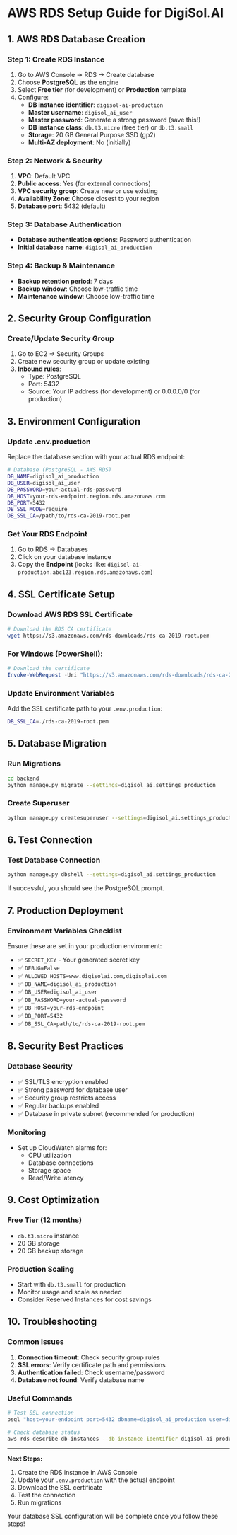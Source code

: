 # AWS RDS Setup Guide for DigiSol.AI

## 1. AWS RDS Database Creation

### Step 1: Create RDS Instance
1. Go to AWS Console → RDS → Create database
2. Choose **PostgreSQL** as the engine
3. Select **Free tier** (for development) or **Production** template
4. Configure:
   - **DB instance identifier**: `digisol-ai-production`
   - **Master username**: `digisol_ai_user`
   - **Master password**: Generate a strong password (save this!)
   - **DB instance class**: `db.t3.micro` (free tier) or `db.t3.small`
   - **Storage**: 20 GB General Purpose SSD (gp2)
   - **Multi-AZ deployment**: No (initially)

### Step 2: Network & Security
1. **VPC**: Default VPC
2. **Public access**: Yes (for external connections)
3. **VPC security group**: Create new or use existing
4. **Availability Zone**: Choose closest to your region
5. **Database port**: 5432 (default)

### Step 3: Database Authentication
- **Database authentication options**: Password authentication
- **Initial database name**: `digisol_ai_production`

### Step 4: Backup & Maintenance
- **Backup retention period**: 7 days
- **Backup window**: Choose low-traffic time
- **Maintenance window**: Choose low-traffic time

## 2. Security Group Configuration

### Create/Update Security Group
1. Go to EC2 → Security Groups
2. Create new security group or update existing
3. **Inbound rules**:
   - Type: PostgreSQL
   - Port: 5432
   - Source: Your IP address (for development) or 0.0.0.0/0 (for production)

## 3. Environment Configuration

### Update .env.production
Replace the database section with your actual RDS endpoint:

```bash
# Database (PostgreSQL - AWS RDS)
DB_NAME=digisol_ai_production
DB_USER=digisol_ai_user
DB_PASSWORD=your-actual-rds-password
DB_HOST=your-rds-endpoint.region.rds.amazonaws.com
DB_PORT=5432
DB_SSL_MODE=require
DB_SSL_CA=/path/to/rds-ca-2019-root.pem
```

### Get Your RDS Endpoint
1. Go to RDS → Databases
2. Click on your database instance
3. Copy the **Endpoint** (looks like: `digisol-ai-production.abc123.region.rds.amazonaws.com`)

## 4. SSL Certificate Setup

### Download AWS RDS SSL Certificate
```bash
# Download the RDS CA certificate
wget https://s3.amazonaws.com/rds-downloads/rds-ca-2019-root.pem
```

### For Windows (PowerShell):
```powershell
# Download the certificate
Invoke-WebRequest -Uri "https://s3.amazonaws.com/rds-downloads/rds-ca-2019-root.pem" -OutFile "rds-ca-2019-root.pem"
```

### Update Environment Variables
Add the SSL certificate path to your `.env.production`:
```bash
DB_SSL_CA=./rds-ca-2019-root.pem
```

## 5. Database Migration

### Run Migrations
```bash
cd backend
python manage.py migrate --settings=digisol_ai.settings_production
```

### Create Superuser
```bash
python manage.py createsuperuser --settings=digisol_ai.settings_production
```

## 6. Test Connection

### Test Database Connection
```bash
python manage.py dbshell --settings=digisol_ai.settings_production
```

If successful, you should see the PostgreSQL prompt.

## 7. Production Deployment

### Environment Variables Checklist
Ensure these are set in your production environment:
- ✅ `SECRET_KEY` - Your generated secret key
- ✅ `DEBUG=False`
- ✅ `ALLOWED_HOSTS=www.digisolai.com,digisolai.com`
- ✅ `DB_NAME=digisol_ai_production`
- ✅ `DB_USER=digisol_ai_user`
- ✅ `DB_PASSWORD=your-actual-password`
- ✅ `DB_HOST=your-rds-endpoint`
- ✅ `DB_PORT=5432`
- ✅ `DB_SSL_CA=path/to/rds-ca-2019-root.pem`

## 8. Security Best Practices

### Database Security
- ✅ SSL/TLS encryption enabled
- ✅ Strong password for database user
- ✅ Security group restricts access
- ✅ Regular backups enabled
- ✅ Database in private subnet (recommended for production)

### Monitoring
- Set up CloudWatch alarms for:
  - CPU utilization
  - Database connections
  - Storage space
  - Read/Write latency

## 9. Cost Optimization

### Free Tier (12 months)
- `db.t3.micro` instance
- 20 GB storage
- 20 GB backup storage

### Production Scaling
- Start with `db.t3.small` for production
- Monitor usage and scale as needed
- Consider Reserved Instances for cost savings

## 10. Troubleshooting

### Common Issues
1. **Connection timeout**: Check security group rules
2. **SSL errors**: Verify certificate path and permissions
3. **Authentication failed**: Check username/password
4. **Database not found**: Verify database name

### Useful Commands
```bash
# Test SSL connection
psql "host=your-endpoint port=5432 dbname=digisol_ai_production user=digisol_ai_user sslmode=require sslrootcert=rds-ca-2019-root.pem"

# Check database status
aws rds describe-db-instances --db-instance-identifier digisol-ai-production
```

---

**Next Steps:**
1. Create the RDS instance in AWS Console
2. Update your `.env.production` with the actual endpoint
3. Download the SSL certificate
4. Test the connection
5. Run migrations

Your database SSL configuration will be complete once you follow these steps! 
